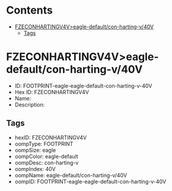 



Contents
========

* [FZECONHARTINGV4V>eagle-default/con-harting-v/40V](#fzeconhartingv4veagle-defaultcon-harting-v40v)
	* [Tags](#tags)

# FZECONHARTINGV4V>eagle-default/con-harting-v/40V

- ID: FOOTPRINT-eagle-eagle-default-con-harting-v-40V
- Hex ID: FZECONHARTINGV4V
- Name: 
- Description: 

## Tags

- hexID: FZECONHARTINGV4V
- oompType: FOOTPRINT
- oompSize: eagle
- oompColor: eagle-default
- oompDesc: con-harting-v
- oompIndex: 40V
- oompName: eagle-default/con-harting-v/40V
- oompID: FOOTPRINT-eagle-eagle-default-con-harting-v-40V
